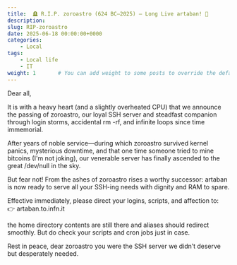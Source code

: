 ```yaml
---
title:  🪦 R.I.P. zoroastro (624 BC–2025) – Long Live artaban! 🎉
description: 
slug: RIP-zoroastro
date: 2025-06-18 00:00:00+0000
categories:
    - Local
tags:
    - Local life
    - IT
weight: 1       # You can add weight to some posts to override the default sorting (date descending)
---
```

Dear all,

It is with a heavy heart (and a slightly overheated CPU) that we announce the passing of zoroastro, our loyal SSH server and steadfast companion through login storms, accidental rm -rf, and infinite loops since time immemorial.

After years of noble service—during which zoroastro survived kernel panics, mysterious downtime, and that one time someone tried to mine bitcoins (I'm not joking), our venerable server has finally ascended to the great /dev/null in the sky.

But fear not! From the ashes of zoroastro rises a worthy successor:  artaban is now ready to serve all your SSH-ing needs with dignity and RAM to spare.

Effective immediately, please direct your logins, scripts, and affection to:  
👉 artaban.to.infn.it

the home directory contents are still there and aliases should redirect smoothly. But do check your scripts and cron jobs just in case.


Rest in peace, dear zoroastro you were the SSH server we didn’t deserve but desperately needed.
